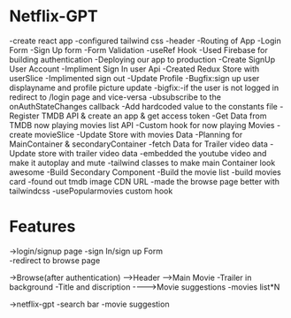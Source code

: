 # Netflix-GPT

-create react app
-configured tailwind css
-header
-Routing of App
-Login Form
-Sign Up form
-Form Validation
-useRef Hook
-Used Firebase for building authentication
-Deploying our app to production
-Create SignUp User Account
-Impliment Sign In user Api
-Created Redux Store with userSlice
-Implimented sign out
-Update Profile
-Bugfix:sign up user displayname and profile picture update
-bigfix:-if the user is not logged in redirect to /login page and vice-versa
-ubsubscribe to the onAuthStateChanges callback
-Add hardcoded value to the constants file
-Register TMDB API & create an app & get access token
-Get Data from TMDB now playing movies list API
-Custom hook for now playing Movies
-create movieSlice
-Update Store with movies Data
-Planning for MainContainer & secondaryContainer
-fetch Data for Trailer video data
-Update store with trailer video data
-embedded the youtube video and make it autoplay and mute
-tailwind classes to make main Container look awesome
-Build Secondary Component
-Build the movie list
-build movies card
-found out tmdb image CDN URL
-made the browse page better with tailwindcss
-usePopularmovies custom hook

# Features

->login/signup page
-sign In/sign up Form  
-redirect to browse page

->Browse(after authentication)
-->Header
-->Main Movie
-Trailer in background
-Title and discription
---->Movie suggestions
-movies list\*N

->netflix-gpt
-search bar
-movie suggestion
